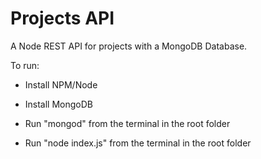 # Projects API

A Node REST API for projects with a MongoDB Database.

To run:
- Install NPM/Node
- Install MongoDB

- Run "mongod" from the terminal in the root folder
- Run "node index.js" from the terminal in the root folder
